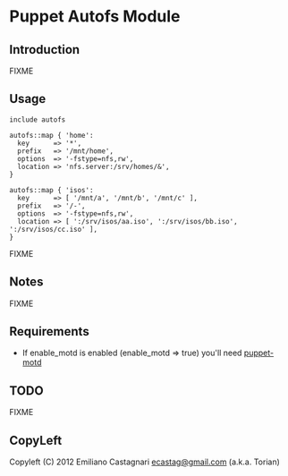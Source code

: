 Puppet Autofs Module
====================

Introduction
------------

FIXME

## Usage ##

    include autofs

    autofs::map { 'home':
      key      => '*',
      prefix   => '/mnt/home',
      options  => '-fstype=nfs,rw',
      location => 'nfs.server:/srv/homes/&',
    }

    autofs::map { 'isos':
      key      => [ '/mnt/a', '/mnt/b', '/mnt/c' ],
      prefix   => '/-',
      options  => '-fstype=nfs,rw',
      location => [ ':/srv/isos/aa.iso', ':/srv/isos/bb.iso', ':/srv/isos/cc.iso' ],
    }

FIXME

Notes
-----

FIXME

Requirements
------------

 * If enable_motd is enabled (enable_motd => true) you'll need
   [puppet-motd](https://github.com/torian/puppet-motd.git)

TODO
----

FIXME

CopyLeft
---------

Copyleft (C) 2012 Emiliano Castagnari <ecastag@gmail.com> (a.k.a. Torian)

